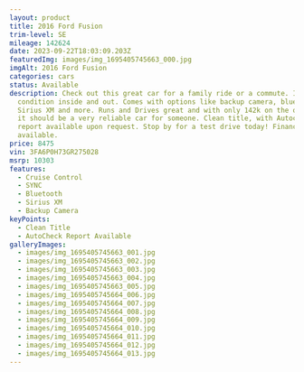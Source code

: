 ```yaml
---
layout: product
title: 2016 Ford Fusion
trim-level: SE
mileage: 142624
date: 2023-09-22T18:03:09.203Z
featuredImg: images/img_1695405745663_000.jpg
imgAlt: 2016 Ford Fusion
categories: cars
status: Available
description: Check out this great car for a family ride or a commute. In great
  condition inside and out. Comes with options like backup camera, bluetooth,
  Sirius XM and more. Runs and Drives great and with only 142k on the odometer,
  it should be a very reliable car for someone. Clean title, with Autocheck
  report available upon request. Stop by for a test drive today! Financing
  available.
price: 8475
vin: 3FA6P0H73GR275028
msrp: 10303
features:
  - Cruise Control
  - SYNC
  - Bluetooth
  - Sirius XM
  - Backup Camera
keyPoints:
  - Clean Title
  - AutoCheck Report Available
galleryImages:
  - images/img_1695405745663_001.jpg
  - images/img_1695405745663_002.jpg
  - images/img_1695405745663_003.jpg
  - images/img_1695405745663_004.jpg
  - images/img_1695405745663_005.jpg
  - images/img_1695405745664_006.jpg
  - images/img_1695405745664_007.jpg
  - images/img_1695405745664_008.jpg
  - images/img_1695405745664_009.jpg
  - images/img_1695405745664_010.jpg
  - images/img_1695405745664_011.jpg
  - images/img_1695405745664_012.jpg
  - images/img_1695405745664_013.jpg
---
```


